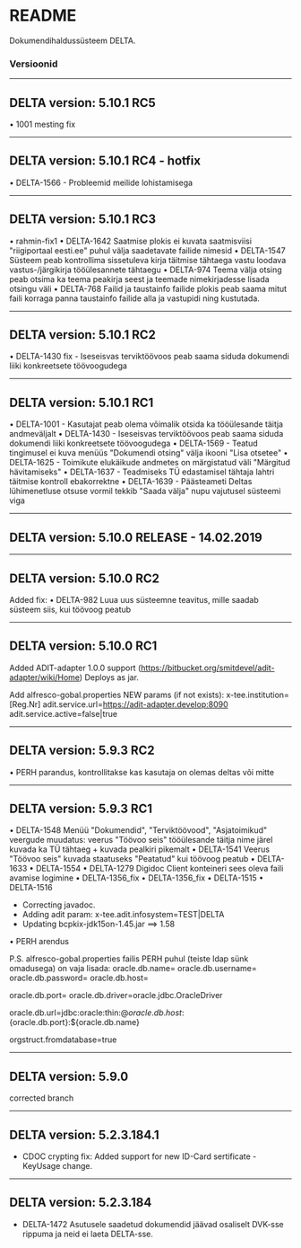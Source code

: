 # README #

Dokumendihaldussüsteem DELTA.

### Versioonid ###

------------------------------------------------------------------------------------------
DELTA version: 5.10.1 RC5
------------------------------------------------------------------------------------------
•	1001 mesting fix

------------------------------------------------------------------------------------------
DELTA version: 5.10.1 RC4 - hotfix
------------------------------------------------------------------------------------------
•	DELTA-1566 - Probleemid meilide lohistamisega

------------------------------------------------------------------------------------------
DELTA version: 5.10.1 RC3
------------------------------------------------------------------------------------------
•	rahmin-fix1
•	DELTA-1642 Saatmise plokis ei kuvata saatmisviisi "riigiportaal eesti.ee" puhul välja saadetavate failide nimesid
•	DELTA-1547 Süsteem peab kontrollima sissetuleva kirja täitmise tähtaega vastu loodava vastus-/järgikirja tööülesannete tähtaegu
•	DELTA-974 Teema välja otsing peab otsima ka teema peakirja seest ja teemade nimekirjadesse lisada otsingu väli
•	DELTA-768 Failid ja taustainfo failide plokis peab saama mitut faili korraga panna taustainfo failide alla ja vastupidi ning kustutada.

------------------------------------------------------------------------------------------
DELTA version: 5.10.1 RC2
------------------------------------------------------------------------------------------
•	DELTA-1430 fix - Iseseisvas terviktöövoos peab saama siduda dokumendi liiki konkreetsete töövoogudega

------------------------------------------------------------------------------------------
DELTA version: 5.10.1 RC1
------------------------------------------------------------------------------------------
•	DELTA-1001 - Kasutajat peab olema võimalik otsida ka tööülesande täitja andmeväljalt
•	DELTA-1430 - Iseseisvas terviktöövoos peab saama siduda dokumendi liiki konkreetsete töövoogudega
•	DELTA-1569 - Teatud tingimusel ei kuva menüüs "Dokumendi otsing" välja ikooni "Lisa otsetee"
•	DELTA-1625 - Toimikute elukäikude andmetes on märgistatud väli "Märgitud hävitamiseks"
•	DELTA-1637 - Teadmiseks TÜ edastamisel tähtaja lahtri täitmise kontroll ebakorrektne
•	DELTA-1639 - Päästeameti Deltas lühimenetluse otsuse vormil tekkib "Saada välja" nupu vajutusel süsteemi viga

------------------------------------------------------------------------------------------
DELTA version: 5.10.0 RELEASE - 14.02.2019
------------------------------------------------------------------------------------------

------------------------------------------------------------------------------------------
DELTA version: 5.10.0 RC2
------------------------------------------------------------------------------------------
Added fix:
•	DELTA-982 Luua uus süsteemne teavitus, mille saadab süsteem siis, kui töövoog peatub

------------------------------------------------------------------------------------------
DELTA version: 5.10.0 RC1
------------------------------------------------------------------------------------------
Added ADIT-adapter 1.0.0 support (https://bitbucket.org/smitdevel/adit-adapter/wiki/Home)
Deploys as jar.

Add alfresco-gobal.properties NEW params (if not exists):
x-tee.institution=[Reg.Nr]
adit.service.url=https://adit-adapter.develop:8090
adit.service.active=false|true

------------------------------------------------------------------------------------------
DELTA version: 5.9.3 RC2
------------------------------------------------------------------------------------------
•	PERH parandus, kontrollitakse kas kasutaja on olemas deltas või mitte

------------------------------------------------------------------------------------------
DELTA version: 5.9.3 RC1
------------------------------------------------------------------------------------------
•	DELTA-1548 Menüü "Dokumendid", "Terviktöövood", "Asjatoimikud" veergude muudatus: veerus "Töövoo seis" tööülesande täitja nime järel kuvada ka TÜ tähtaeg + kuvada pealkiri pikemalt
•	DELTA-1541 Veerus "Töövoo seis" kuvada staatuseks "Peatatud" kui töövoog peatub
•	DELTA-1633
•	DELTA-1554
•	DELTA-1279 Digidoc Client konteineri sees oleva faili avamise logimine
•	DELTA-1356_fix
•	DELTA-1356_fix
•	DELTA-1515
•	DELTA-1516

* Correcting javadoc.
* Adding adit param: x-tee.adit.infosystem=TEST|DELTA
* Updating bcpkix-jdk15on-1.45.jar ==> 1.58

•	PERH arendus

P.S. alfresco-gobal.properties failis PERH puhul (teiste ldap sünk omadusega) on vaja lisada:
oracle.db.name=
oracle.db.username=
oracle.db.password=
oracle.db.host=

oracle.db.port=
oracle.db.driver=oracle.jdbc.OracleDriver

oracle.db.url=jdbc:oracle:thin:@${oracle.db.host}:${oracle.db.port}:${oracle.db.name}

orgstruct.fromdatabase=true

------------------------------------------------------------------------------------------
DELTA version: 5.9.0
------------------------------------------------------------------------------------------
corrected branch

------------------------------------------------------------------------------------------
DELTA version: 5.2.3.184.1
------------------------------------------------------------------------------------------

* CDOC crypting fix: Added support for new ID-Card sertificate - KeyUsage change.

------------------------------------------------------------------------------------------
DELTA version: 5.2.3.184
------------------------------------------------------------------------------------------
* DELTA-1472 Asutusele saadetud dokumendid jäävad osaliselt DVK-sse rippuma ja neid ei laeta DELTA-sse.
